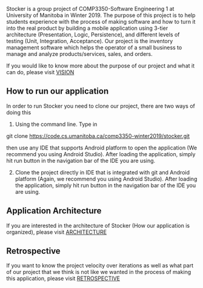 Stocker is a group project of COMP3350-Software Engineering 1 at University of Manitoba in Winter 2019. The purpose of this project is to help students 
experience with the process of making software and how to turn it into the real product by building a mobile application using 3-tier architecture 
(Presentation, Logic, Persistence), and different levels of testing (Unit, Integration, Acceptance). Our project is the inventory management software which 
helps the operator of a small business to manage and analyze products/services, sales, and orders. 

If you would like to know more about the purpose of our project and what it can do, please visit [VISION][VISION.md]


##  How to run our application

In order to run Stocker you need to clone our project, there are two ways of doing this

1) Using the command line. Type in

git clone https://code.cs.umanitoba.ca/comp3350-winter2019/stocker.git

then use any IDE that supports Android platform to open the application (We recommend you using Android Studio). After loading the application, simply hit
run button in the navigation bar of the IDE you are using.

2) Clone the project directly in IDE that is integrated with git and Android platform (Again, we recommend you using Android Studio).
After loading the application, simply hit run button in the navigation bar of the IDE you are using.


## Application Architecture 
If you are interested in the architecture of Stocker (How our application is organized), please visit [ARCHITECTURE][ARCHITECTURE.md]


## Retrospective
If you want to know the project velocity over iterations as well as what part of our project that we think is not like we wanted in the process of making 
this application, please visit [RETROSPECTIVE][RETROSPECTIVE.md]





[ARCHITECTURE.md]: ARCHITECTURE.md
[RETROSPECTIVE.md]: RETROSPECTIVE.md
[VISION.md]: VISION.md
















